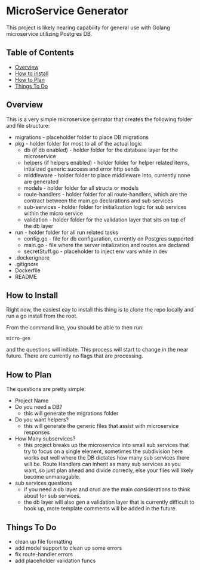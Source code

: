 # MicroService Generator

This project is likely nearing capability for general use with Golang microservice utilizing Postgres DB.

## Table of Contents

- [Overview](#overview)
- [How to install](#how-to-install)
- [How to Plan](#how-to-plan)
- [Things To Do](#things-to-do)

## Overview

This is a very simple microservice genrator that creates the following folder and file structure:

- migrations - placeholder folder to place DB migrations
- pkg - holder folder for most to all of the actual logic
  - db (if db enabled) - holder folder for the database layer for the microservice
  - helpers (if helpers enabled) - holder folder for helper related items, intialized generic success and error http sends
  - middleware - holder folder to place middleware into, currently none are generated
  - models - holder folder for all structs or models
  - route-handlers - holder folder for all route-handlers, which are the contract between the main.go declarations and sub services
  - sub-services - holder folder for initialization logic for sub services within the micro service
  - validation - holder folder for the validation layer that sits on top of the db layer
- run - holder folder for all run related tasks
  - config.go - file for db configuration, currently on Postgres supported
  - main.go - file where the server intialization and routes are declared
  - secretStuff.go - placeholder to inject env vars while in dev
- .dockerignore
- .gitignore
- Dockerfile
- README

## How to Install

Right now, the easiest eay to install this thing is to clone the repo locally and run a go install from the root.

From the command line, you should be able to then run:

```
micro-gen
```

and the questions will initiate. This process will start to change in the near future. There are currently no flags that are processing.

## How to Plan

The questions are pretty simple:

- Project Name
- Do you need a DB?
  - this will generate the migrations folder
- Do you want helpers?
  - this will generate the generic files that assist with microservice responses
- How Many subservices?
  - this project breaks up the microservice into small sub services that try to focus on a single element, sometimes the subdivision here works out well where the DB dictates how many sub services there will be. Route Handlers can inherit as many sub services as you want, so just plan ahead and divide correcly, else your files will likely become unmanagable.
- sub services questions
  - if you need a db layer and crud are the main considerations to think about for sub services.
  - the db layer will also gen a validation layer that is currently difficult to hook up, more template comments will be added in the future.

## Things To Do

- clean up file formatting
- add model support to clean up some errors
- fix route-handler errors
- add placeholder validation funcs
